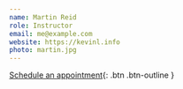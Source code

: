 ```yaml
---
name: Martin Reid
role: Instructor
email: me@example.com
website: https://kevinl.info
photo: martin.jpg
---
```


[Schedule an appointment](#){: .btn .btn-outline }
